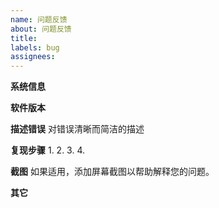 ```yaml
---
name: 问题反馈
about: 问题反馈
title:
labels: bug
assignees:
---
```


**系统信息**


**软件版本**


**描述错误**
对错误清晰而简洁的描述

**复现步骤**
1. 
2. 
3. 
4. 

**截图**
如果适用，添加屏幕截图以帮助解释您的问题。

**其它**
